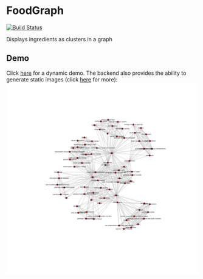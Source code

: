 # FoodGraph

[![Build Status](https://travis-ci.org/kpj/FoodGraph.svg?branch=master)](https://travis-ci.org/kpj/FoodGraph)

Displays ingredients as clusters in a graph

## Demo
Click [here](https://rawgit.com/kpj/FoodGraph/master/frontend/index.html) for a dynamic demo.
The backend also provides the ability to generate static images (click [here](https://github.com/kpj/FoodGraph/tree/master/data) for more):
![static tree](/data/desserts.png)
